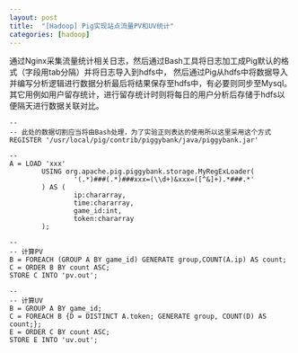 ```yaml
---
layout: post
title:  "[Hadoop] Pig实现站点流量PV和UV统计"
categories: [hadoop]
---
```


通过Nginx采集流量统计相关日志，然后通过Bash工具将日志加工成Pig默认的格式（字段用tab分隔）并将日志导入到hdfs中，
然后通过Pig从hdfs中将数据导入并编写分析逻辑进行数据分析最后将结果保存至hdfs中，有必要则同步至Mysql。
其它用例如用户留存统计，进行留存统计时则将每日的用户分析后存储于hdfs以便隔天进行数据关联对比。

```pig
--
-- 此处的数据切割应当将由Bash处理，为了实验正则表达的使用所以这里采用这个方式
REGISTER '/usr/local/pig/contrib/piggybank/java/piggybank.jar'

--
A = LOAD 'xxx'
        USING org.apache.pig.piggybank.storage.MyRegExLoader(
                '(.*)###(.*)###xxx=(\\d+)&xxx=([^&]+).*###.*'
        ) AS (
                ip:chararray,
                time:chararray,
                game_id:int,
                token:chararray
        );

--
-- 计算PV
B = FOREACH (GROUP A BY game_id) GENERATE group,COUNT(A.ip) AS count;
C = ORDER B BY count ASC;
STORE C INTO 'pv.out';

--
-- 计算UV
B = GROUP A BY game_id;
C = FOREACH B {D = DISTINCT A.token; GENERATE group, COUNT(D) AS count;};
E = ORDER C BY count ASC;
STORE E INTO 'uv.out';
```
